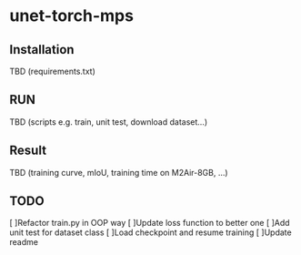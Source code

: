 # unet-torch-mps

## Installation 
TBD (requirements.txt)

## RUN 
TBD (scripts e.g. train, unit test, download dataset...)

## Result 
TBD (training curve, mIoU, training time on M2Air-8GB, ...)

## TODO 
[ ]Refactor train.py in OOP way 
[ ]Update loss function to better one 
[ ]Add unit test for dataset class
[ ]Load checkpoint and resume training
[ ]Update readme 
